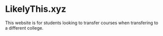 # LikelyThis.xyz
This website is for students looking to transfer courses when transfering to a different college. 
